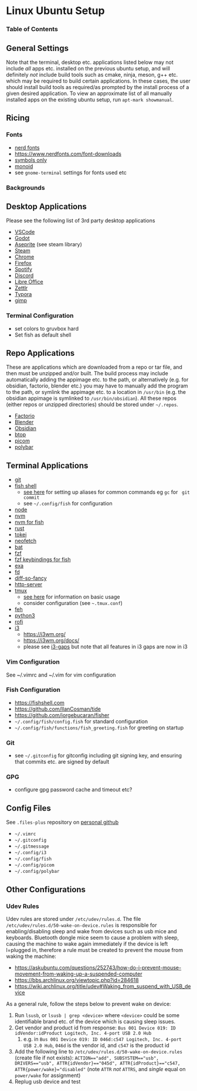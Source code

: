 # Linux Ubuntu Setup

### Table of Contents

## General Settings

Note that the terminal, desktop etc. applications listed below may not include *all* apps etc. installed on the previous ubuntu setup, and will definitely *not* include build tools such as cmake, ninja, meson, g++ etc. which may be required to build certain applications. In these cases, the user should install build tools as required/as prompted by the install process of a given desired application. To view an approximate list of all manually installed apps on the existing ubuntu setup, run `apt-mark showmanual`.

## Ricing

### Fonts

- [nerd fonts](https://github.com/ryanoasis/nerd-fonts)
- https://www.nerdfonts.com/font-downloads
- [symbols only](https://github.com/ryanoasis/nerd-fonts/releases/download/v3.1.1/NerdFontsSymbolsOnly.zip)
- [monoid](https://github.com/ryanoasis/nerd-fonts/releases/download/v3.1.1/Monoid.zip)
- see `gnome-terminal` settings for fonts used etc

### Backgrounds

## Desktop Applications

Please see the following list of 3rd party desktop applications 

- [VSCode](https://code.visualstudio.com)
- [Godot](https://godotengine.org/)
- [Aseprite](https://www.aseprite.org/) (see steam library)
- [Steam](https://store.steampowered.com/)
- [Chrome](https://www.google.com/intl/en_uk/chrome/dr/download/?brand=IBEF&ds_kid=43700074514338882&gclid=EAIaIQobChMIvaf4zbbNgwMVqZhQBh1sCQT0EAAYASAAEgIylPD_BwE&gclsrc=aw.ds)
- [Firefox](https://www.mozilla.org/en-GB/firefox/new/)
- [Spotify](https://www.spotify.com/de-en/download/other/)
- [Discord](https://discord.com/download)
- [Libre Office](https://www.libreoffice.org/)
- [Zettlr](https://www.zettlr.com/)
- [Typora](https://typora.io/)
- [gimp](https://www.gimp.org/)

### Terminal Configuration

- set colors to gruvbox hard
- Set fish as default shell

## Repo Applications

These are applications which are downloaded from a repo or tar file, and then must be unzipped and/or built. The build process may include automatically adding the appimage etc. to the path, or alternatively (e.g. for obsidian, factorio, blender etc.) you may have to manually add the program to the path, or symlink the appimage etc. to a location in `/usr/bin` (e.g. the obsidian appimage is symlinked to `/usr/bin/obsidian`). All these repos (either repos or unzipped directories) should be stored under `~/.repos`.

- [Factorio](https://www.factorio.com/)
- [Blender](https://www.blender.org/)
- [Obsidian](https://obsidian.md)
- [btop](https://github.com/aristocratos/btop)
- [picom](https://github.com/yshui/picom)
- [polybar](https://github.com/polybar/polybar)

## Terminal Applications

- [git](https://formulae.brew.sh/formula/git)
- [fish shell](https://fishshell.com)
    - [see here](https://fishshell.com/docs/current/cmds/alias.html) for setting up aliases for common commands eg `gc` for ` git commit`
    - see `~/.config/fish` for configuration
- [node](https://nodejs.org/en/download)
- [nvm](https://github.com/nvm-sh/nvm#installing-and-updating)
- [nvm for fish](https://github.com/jorgebucaran/nvm.fish)
- [rust](https://www.rust-lang.org/tools/install)
- [tokei](https://github.com/XAMPPRocky/tokei)
- [neofetch](https://github.com/dylanaraps/neofetch)
- [bat](https://github.com/sharkdp/bat)
- [fzf](https://github.com/junegunn/fzf)
- [fzf keybindings for fish](https://github.com/PatrickF1/fzf.fish)
- [exa](https://github.com/ogham/exa)
- [fd](https://github.com/sharkdp/fd)
- [diff-so-fancy](https://github.com/so-fancy/diff-so-fancy)
- [http-server](https://www.npmjs.com/package/http-server)
- [tmux](https://github.com/tmux/tmux/wiki)
    - [see here](https://jeongwhanchoi.medium.com/install-tmux-on-osx-and-basics-commands-for-beginners-be22520fd95e) for information on basic usage
    - consider configuration (see `~.tmux.conf`)
- [feh](https://github.com/derf/feh)
- [python3](https://www.python.org/downloads/)
- [rofi](https://github.com/davatorium/rofi)
- [i3](https://github.com/i3/i3)
    - https://i3wm.org/
    - https://i3wm.org/docs/
    - please see [i3-gaps](https://github.com/Airblader/i3) but note that all features in i3 gaps are now in i3

### Vim Configuration

See ~/.vimrc and ~/.vim for vim configuration

### Fish Configuration

- https://fishshell.com
- https://github.com/IlanCosman/tide
- https://github.com/jorgebucaran/fisher
- `~/.config/fish/config.fish` for standard configuration
- `~/.config/fish/functions/fish_greeting.fish` for greeting on startup

### Git

- see `~/.gitconfig` for gitconfig including git signing key, and ensuring that commits etc. are signed by default

### GPG

- configure gpg password cache and timeout etc?

## Config Files

See `.files-plus` repository on [personal github](https://github.com/jimbob3806/.files-plus)

- `~/.vimrc`
- `~/.gitconfig`
- `~/.gitmessage`
- `~/.config/i3`
- `~/.config/fish`
- `~/.config/picom`
- `~/.config/polybar`

## Other Configurations

### Udev Rules

Udev rules are stored under `/etc/udev/rules.d`. The file `/etc/udev/rules.d/50-wake-on-device.rules` is responsible for enabling/disabling sleep and wake from devices such as usb mice and keyboards. Bluetooth dongle mice seem to cause a problem with sleep, causing the machine to wake again immediately if the device is left l=plugged in, therefore a rule must be created to prevent the mouse from waking the machine:

- https://askubuntu.com/questions/252743/how-do-i-prevent-mouse-movement-from-waking-up-a-suspended-computer
- https://bbs.archlinux.org/viewtopic.php?id=284618
- https://wiki.archlinux.org/title/udev#Waking_from_suspend_with_USB_device

As a general rule, follow the steps below to prevent wake on device:

1. Run `lsusb`, or `lsusb | grep <device>` where `<device>` could be some identifiable brand etc. of the device which is causing sleep issues.
2. Get vendor and product id from response: `Bus 001 Device 019: ID idVendor:idProduct Logitech, Inc. 4-port USB 2.0 Hub`
    1. e.g. in `Bus 001 Device 019: ID 046d:c547 Logitech, Inc. 4-port USB 2.0 Hub`, `046d` is the vendor id, and `c547` is the product id
3. Add the following line to `/etc/udev/rules.d/50-wake-on-device.rules` (create file if not exists): `ACTION=="add", SUBSYSTEM=="usb", DRIVERS=="usb", ATTR{idVendor}=="045d", ATTR{idProduct}=="c547, ATTR{power/wake}="disabled"` (note `ATTR` *not* `ATTRS`, and *single* equal on `power/wake` for assignment)
4. Replug usb device and test
